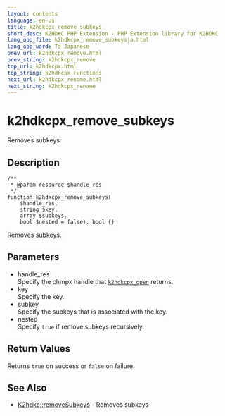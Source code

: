 ```yaml
---
layout: contents
language: en-us
title: k2hdkcpx_remove_subkeys
short_desc: K2HDKC PHP Extension - PHP Extension library for K2HDKC
lang_opp_file: k2hdkcpx_remove_subkeysja.html
lang_opp_word: To Japanese
prev_url: k2hdkcpx_remove.html
prev_string: k2hdkcpx_remove
top_url: k2hdkcpx.html
top_string: k2hdkcpx Functions
next_url: k2hdkcpx_rename.html
next_string: k2hdkcpx_rename
---
```


# k2hdkcpx_remove_subkeys
Removes subkeys

## Description

```
/**
 * @param resource $handle_res
 */
function k2hdkcpx_remove_subkeys(
    $handle_res,
    string $key,
    array $subkeys,
    bool $nested = false): bool {}
```

Removes subkeys.

## Parameters
- handle_res  
Specify the chmpx handle that [`k2hdkcpx_open`](k2hdkcpx_open.html) returns.
- key  
Specify the key.
- subkey  
Specify the subkeys that is associated with the key.
- nested  
Specify `true` if remove subkeys recursively.


## Return Values
Returns `true` on success or `false` on failure. 

## See Also
- [K2hdkc::removeSubkeys](k2hdkc_class_removesubkeys.html) - Removes subkeys
